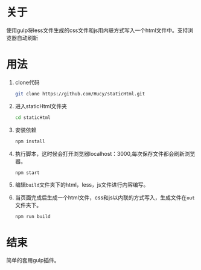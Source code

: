 # 关于
使用gulp将less文件生成的css文件和js用内联方式写入一个html文件中。支持浏览器自动刷新
# 用法
1. clone代码

    ```bash
    git clone https://github.com/Hucy/staticHtml.git
    ```

2. 进入staticHtml文件夹

    ```bash
    cd staticHtml
    ```
3. 安装依赖

    ```bash
    npm install
    ```
4. 执行脚本，这时候会打开浏览器localhost：3000,每次保存文件都会刷新浏览器。

    ```bash
    npm start
    ```
5.  编辑`build`文件夹下的html，less，js文件进行内容编写。

6. 当页面完成后生成一个html文件，css和js以内联的方式写入，生成文件在`out`文件夹下。

    ```
    npm run build
    ```
# 结束
简单的套用gulp插件。